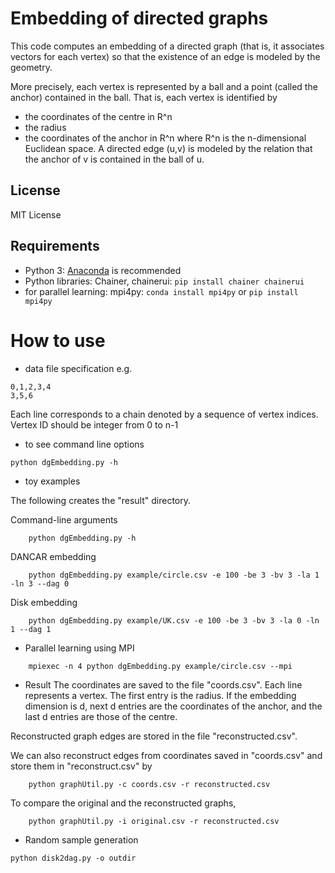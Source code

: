 Embedding of directed graphs
=============
This code computes an embedding of a directed graph 
(that is, it associates vectors for each vertex) so that the existence of an edge
is modeled by the geometry.

More precisely, each vertex is represented by a ball and a point (called the anchor) contained in the ball.
That is, each vertex is identified by
- the coordinates of the centre in R^n
- the radius
- the coordinates of the anchor in R^n
where R^n is the n-dimensional Euclidean space.
A directed edge (u,v) is modeled by the relation that the anchor of v is contained in the ball of u.

## License
MIT License

## Requirements
- Python 3: [Anaconda](https://www.anaconda.com/download/) is recommended
- Python libraries: Chainer, chainerui:  `pip install chainer chainerui`
- for parallel learning: mpi4py: `conda install mpi4py` or `pip install mpi4py` 

# How to use
- data file specification
e.g.
```
0,1,2,3,4
3,5,6
```
Each line corresponds to a chain denoted by a sequence of vertex indices.
Vertex ID should be integer from 0 to n-1

- to see command line options
```
python dgEmbedding.py -h
```

- toy examples

The following creates the "result" directory.

Command-line arguments
```
    python dgEmbedding.py -h
```

DANCAR embedding
```
    python dgEmbedding.py example/circle.csv -e 100 -be 3 -bv 3 -la 1 -ln 3 --dag 0
```

Disk embedding
```
    python dgEmbedding.py example/UK.csv -e 100 -be 3 -bv 3 -la 0 -ln 1 --dag 1
```

- Parallel learning using MPI
```
    mpiexec -n 4 python dgEmbedding.py example/circle.csv --mpi
```

- Result
The coordinates are saved to the file "coords.csv". 
Each line represents a vertex. The first entry is the radius. 
If the embedding dimension is d,
next d entries are the coordinates of the anchor, and the last d entries are those of the centre.

Reconstructed graph edges are stored in the file "reconstructed.csv".

We can also reconstruct edges from coordinates saved in "coords.csv" and store them in "reconstruct.csv" by
```
    python graphUtil.py -c coords.csv -r reconstructed.csv
```

To compare the original and the reconstructed graphs,
```
    python graphUtil.py -i original.csv -r reconstructed.csv
```

- Random sample generation
```
python disk2dag.py -o outdir
```
